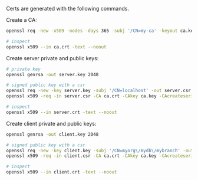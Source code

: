Certs are generated with the following commands.


Create a CA:

```bash
openssl req -new -x509 -nodes -days 365 -subj '/CN=my-ca' -keyout ca.key -out ca.crt

# inspect
openssl x509 --in ca.crt -text --noout
```

Create server private and public keys:

```bash
# private key
openssl genrsa -out server.key 2048

# signed public key with a csr
openssl req -new -key server.key -subj '/CN=localhost' -out server.csr
openssl x509 -req -in server.csr -CA ca.crt -CAkey ca.key -CAcreateserial -days 365 -out server.crt

# inspect
openssl x509 --in server.crt -text --noout
```


Create client private and public keys:

```bash
openssl genrsa -out client.key 2048

# signed public key with a csr
openssl req -new -key client.key -subj '/CN=myorg\/mydb\/mybranch' -out client.csr
openssl x509 -req -in client.csr -CA ca.crt -CAkey ca.key -CAcreateserial -days 365 -out client.crt

# inspect
openssl x509 --in client.crt -text --noout

```


















